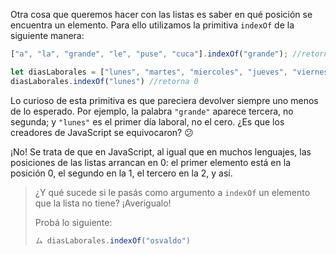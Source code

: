 Otra cosa que queremos hacer con las listas es saber en qué posición se encuentra un elemento. Para ello utilizamos la primitiva `indexOf` de la siguiente manera:

```javascript
["a", "la", "grande", "le", "puse", "cuca"].indexOf("grande"); //retorna 2

let diasLaborales = ["lunes", "martes", "miercoles", "jueves", "viernes"]
diasLaborales.indexOf("lunes") //retorna 0
```

Lo curioso de esta primitiva es que pareciera devolver siempre uno menos de lo esperado. Por ejemplo, la palabra `"grande"` aparece tercera, no segunda; y `"lunes"` es el primer día laboral, no el cero. ¿Es que los creadores de JavaScript se equivocaron? :confused:

¡No! Se trata de que en JavaScript, al igual que en muchos lenguajes, las posiciones de las listas arrancan en 0: el primer elemento está en la posición 0, el segundo en la 1, el tercero en la 2, y así.

> ¿Y qué sucede si le pasás como argumento a `indexOf` un elemento que la lista no tiene? ¡Averigualo!
>
> Probá lo siguiente:
>
> ```javascript
> ム diasLaborales.indexOf("osvaldo")
> ```